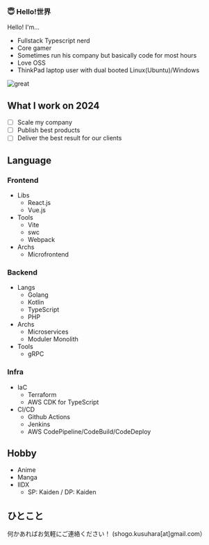 ### 😇 Hello!世界
Hello! I'm...
- Fullstack Typescript nerd
- Core gamer
- Sometimes run his company but basically code for most hours
- Love OSS
- ThinkPad laptop user with dual booted Linux(Ubuntu)/Windows

![great](https://user-images.githubusercontent.com/49839611/126315099-d43f5009-8c07-4b6c-bbeb-d9a562d096c0.gif)

## What I work on 2024
- [ ] Scale my company
- [ ] Publish best products
- [ ] Deliver the best result for our clients

## Language
### Frontend
  - Libs
    - React.js
    - Vue.js
  - Tools
    - Vite
    - swc
    - Webpack
  - Archs
    - Microfrontend
### Backend
  - Langs
    - Golang
    - Kotlin
    - TypeScript
    - PHP
  - Archs
    - Microservices
    - Moduler Monolith
  - Tools
    - gRPC
### Infra
  - IaC
    - Terraform
    - AWS CDK for TypeScript
  - CI/CD
    - Github Actions
    - Jenkins
    - AWS CodePipeline/CodeBuild/CodeDeploy

## Hobby
- Anime
- Manga
- IIDX
  - SP: Kaiden / DP: Kaiden

## ひとこと
何かあればお気軽にご連絡ください！ (shogo.kusuhara[at]gmail.com）

